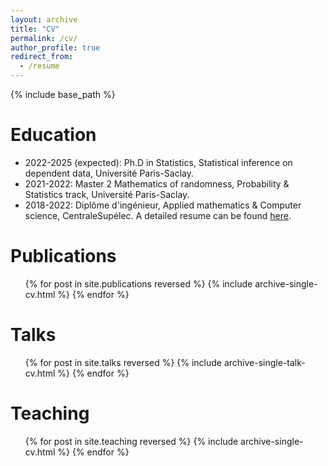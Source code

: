 ```yaml
---
layout: archive
title: "CV"
permalink: /cv/
author_profile: true
redirect_from:
  - /resume
---
```


{% include base_path %}

Education
======
* 2022-2025 (expected): Ph.D in Statistics, Statistical inference on dependent data, Université Paris-Saclay.
* 2021-2022: Master 2 Mathematics of randomness, Probability & Statistics track, Université Paris-Saclay.
* 2018-2022: Diplôme d'ingénieur, Applied mathematics & Computer science, CentraleSupélec.
A detailed resume can be found [here](https://kaddouriibrahim.github.io/files/CV.pdf).

Publications
======
  <ul>{% for post in site.publications reversed %}
    {% include archive-single-cv.html %}
  {% endfor %}</ul>
  
Talks
======
  <ul>{% for post in site.talks reversed %}
    {% include archive-single-talk-cv.html  %}
  {% endfor %}</ul>
  
Teaching
======
  <ul>{% for post in site.teaching reversed %}
    {% include archive-single-cv.html %}
  {% endfor %}</ul>
